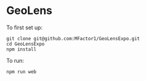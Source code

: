 # GeoLens
To first set up:
```
git clone git@github.com:MFactor1/GeoLensExpo.git
cd GeoLensExpo
npm install
```
To run:
```
npm run web
```
